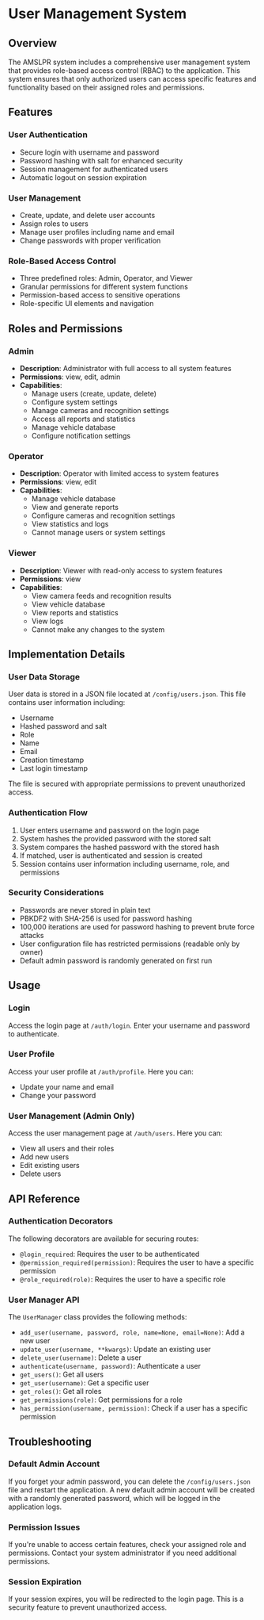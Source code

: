 # User Management System

## Overview

The AMSLPR system includes a comprehensive user management system that provides role-based access control (RBAC) to the application. This system ensures that only authorized users can access specific features and functionality based on their assigned roles and permissions.

## Features

### User Authentication

- Secure login with username and password
- Password hashing with salt for enhanced security
- Session management for authenticated users
- Automatic logout on session expiration

### User Management

- Create, update, and delete user accounts
- Assign roles to users
- Manage user profiles including name and email
- Change passwords with proper verification

### Role-Based Access Control

- Three predefined roles: Admin, Operator, and Viewer
- Granular permissions for different system functions
- Permission-based access to sensitive operations
- Role-specific UI elements and navigation

## Roles and Permissions

### Admin

- **Description**: Administrator with full access to all system features
- **Permissions**: view, edit, admin
- **Capabilities**:
  - Manage users (create, update, delete)
  - Configure system settings
  - Manage cameras and recognition settings
  - Access all reports and statistics
  - Manage vehicle database
  - Configure notification settings

### Operator

- **Description**: Operator with limited access to system features
- **Permissions**: view, edit
- **Capabilities**:
  - Manage vehicle database
  - View and generate reports
  - Configure cameras and recognition settings
  - View statistics and logs
  - Cannot manage users or system settings

### Viewer

- **Description**: Viewer with read-only access to system features
- **Permissions**: view
- **Capabilities**:
  - View camera feeds and recognition results
  - View vehicle database
  - View reports and statistics
  - View logs
  - Cannot make any changes to the system

## Implementation Details

### User Data Storage

User data is stored in a JSON file located at `/config/users.json`. This file contains user information including:

- Username
- Hashed password and salt
- Role
- Name
- Email
- Creation timestamp
- Last login timestamp

The file is secured with appropriate permissions to prevent unauthorized access.

### Authentication Flow

1. User enters username and password on the login page
2. System hashes the provided password with the stored salt
3. System compares the hashed password with the stored hash
4. If matched, user is authenticated and session is created
5. Session contains user information including username, role, and permissions

### Security Considerations

- Passwords are never stored in plain text
- PBKDF2 with SHA-256 is used for password hashing
- 100,000 iterations are used for password hashing to prevent brute force attacks
- User configuration file has restricted permissions (readable only by owner)
- Default admin password is randomly generated on first run

## Usage

### Login

Access the login page at `/auth/login`. Enter your username and password to authenticate.

### User Profile

Access your user profile at `/auth/profile`. Here you can:

- Update your name and email
- Change your password

### User Management (Admin Only)

Access the user management page at `/auth/users`. Here you can:

- View all users and their roles
- Add new users
- Edit existing users
- Delete users

## API Reference

### Authentication Decorators

The following decorators are available for securing routes:

- `@login_required`: Requires the user to be authenticated
- `@permission_required(permission)`: Requires the user to have a specific permission
- `@role_required(role)`: Requires the user to have a specific role

### User Manager API

The `UserManager` class provides the following methods:

- `add_user(username, password, role, name=None, email=None)`: Add a new user
- `update_user(username, **kwargs)`: Update an existing user
- `delete_user(username)`: Delete a user
- `authenticate(username, password)`: Authenticate a user
- `get_users()`: Get all users
- `get_user(username)`: Get a specific user
- `get_roles()`: Get all roles
- `get_permissions(role)`: Get permissions for a role
- `has_permission(username, permission)`: Check if a user has a specific permission

## Troubleshooting

### Default Admin Account

If you forget your admin password, you can delete the `/config/users.json` file and restart the application. A new default admin account will be created with a randomly generated password, which will be logged in the application logs.

### Permission Issues

If you're unable to access certain features, check your assigned role and permissions. Contact your system administrator if you need additional permissions.

### Session Expiration

If your session expires, you will be redirected to the login page. This is a security feature to prevent unauthorized access.
